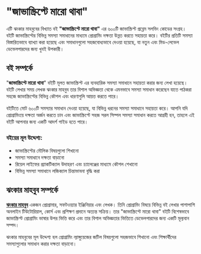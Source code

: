 # "জাভাস্ক্রিপ্টে মারো থাবা"

এটি ঝংকার মাহবুবের বিখ্যাত বই **"জাভাস্ক্রিপ্টে মারো থাবা"** এর ৬০০টি জাভাস্ক্রিপ্ট প্রব্লেম সলভিং কোডের সংগ্রহ। বইটি জাভাস্ক্রিপ্টের বিভিন্ন সমস্যা সমাধানের মাধ্যমে প্রোগ্রামিং দক্ষতা উন্নত করতে সহায়তা করে। বইটির প্রতিটি সমস্যা বিস্তারিতভাবে ব্যাখ্যা করা হয়েছে এবং সমাধানগুলো সহজবোধ্যভাবে দেওয়া হয়েছে, যা নতুন এবং মিড-লেভেল ডেভেলপারদের জন্য খুবই উপকারী।

## বই সম্পর্কে

"**জাভাস্ক্রিপ্টে মারো থাবা**" বইটি মূলত জাভাস্ক্রিপ্ট এর ব্যবহারিক সমস্যা সমাধানে সহায়তা করার জন্য লেখা হয়েছে। বইটি লেখার সময় লেখক ঝংকার মাহবুব তার বিশাল অভিজ্ঞতা থেকে এমনভাবে সমস্যা সমাধান করেছেন যাতে পাঠকরা সহজে জাভাস্ক্রিপ্টের বিভিন্ন কৌশল এবং ধারণাগুলি আয়ত্ত করতে পারে।

বইটিতে মোট ৬০০টি সমস্যার সমাধান দেওয়া হয়েছে, যা বিভিন্ন ধরনের সমস্যা সমাধানে সহায়তা করে। আপনি যদি প্রোগ্রামিংয়ে দক্ষতা অর্জন করতে চান এবং জাভাস্ক্রিপ্টে সহজ সরল সিম্পল সমস্যা সমাধান করতে আগ্রহী হন, তাহলে এই বইটি আপনার জন্য একটি আদর্শ গাইড হতে পারে।

### বইয়ের মূল উদ্দেশ্য:
- জাভাস্ক্রিপ্টের মৌলিক বিষয়গুলো শিখানো
- সমস্যা সমাধানে দক্ষতা বাড়ানো
- রিয়েল লাইফের প্র্যাকটিক্যাল উদাহরণ এবং চ্যালেঞ্জের মাধ্যমে কৌশল শেখানো
- বিভিন্ন সমস্যা সমাধানে লজিক্যাল চিন্তাভাবনা বৃদ্ধি করা

## ঝংকার মাহবুব সম্পর্কে

**[ঝংকার মাহবুব](https://github.com/jhankarmahbubshow)** একজন প্রোগ্রামার, সফটওয়্যার ইঞ্জিনিয়ার এবং লেখক। তিনি প্রোগ্রামিং বিষয়ে বিভিন্ন বই লেখার পাশাপাশি অনলাইন টিউটোরিয়াল, কোর্স এবং প্রশিক্ষণ প্রদানে অত্যন্ত সক্রিয়। তার "জাভাস্ক্রিপ্টে মারো থাবা" বইটি বিশেষভাবে জাভাস্ক্রিপ্ট প্রোগ্রামিং ভাষার উপর ভিত্তি করে এবং তার বিশাল অভিজ্ঞতার ভিত্তিতে ডেভেলপারদের জন্য একটি মূল্যবান সম্পদ।

ঝংকার মাহবুবের মূল উদ্দেশ্য হল প্রোগ্রামিং ল্যাঙ্গুয়েজের জটিল বিষয়গুলো সহজভাবে শিখানো এবং শিক্ষার্থীদের সমস্যাগুলোর সমাধান করার দক্ষতা বাড়ানো।



